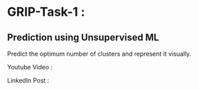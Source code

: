 # GRIP-Task-1 :
## Prediction using Unsupervised ML
Predict the optimum number of clusters and represent it visually.

Youtube Video : 

LinkedIn Post :
